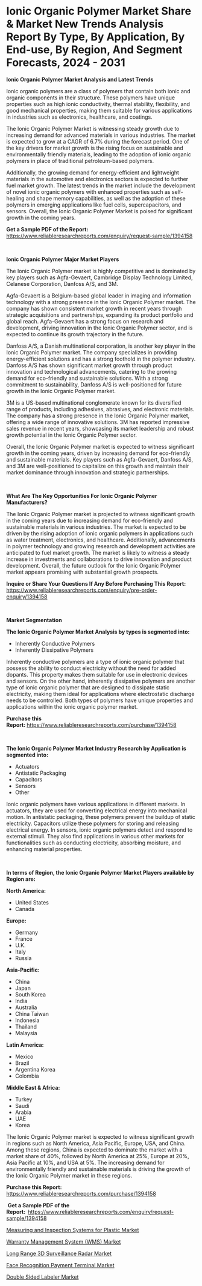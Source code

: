 <p><h1>Ionic Organic Polymer Market Share & Market New Trends Analysis Report By Type, By Application, By End-use, By Region, And Segment Forecasts, 2024 - 2031</h1></p><p><strong>Ionic Organic Polymer Market Analysis and Latest Trends</strong></p>
<p><p>Ionic organic polymers are a class of polymers that contain both ionic and organic components in their structure. These polymers have unique properties such as high ionic conductivity, thermal stability, flexibility, and good mechanical properties, making them suitable for various applications in industries such as electronics, healthcare, and coatings.</p><p>The Ionic Organic Polymer Market is witnessing steady growth due to increasing demand for advanced materials in various industries. The market is expected to grow at a CAGR of 6.7% during the forecast period. One of the key drivers for market growth is the rising focus on sustainable and environmentally friendly materials, leading to the adoption of ionic organic polymers in place of traditional petroleum-based polymers.</p><p>Additionally, the growing demand for energy-efficient and lightweight materials in the automotive and electronics sectors is expected to further fuel market growth. The latest trends in the market include the development of novel ionic organic polymers with enhanced properties such as self-healing and shape memory capabilities, as well as the adoption of these polymers in emerging applications like fuel cells, supercapacitors, and sensors. Overall, the Ionic Organic Polymer Market is poised for significant growth in the coming years.</p></p>
<p><strong>Get a Sample PDF of the Report:&nbsp;</strong> <a href="https://www.reliableresearchreports.com/enquiry/request-sample/1394158">https://www.reliableresearchreports.com/enquiry/request-sample/1394158</a></p>
<p>&nbsp;</p>
<p><strong>Ionic Organic Polymer Major Market Players</strong></p>
<p><p>The Ionic Organic Polymer market is highly competitive and is dominated by key players such as Agfa-Gevaert, Cambridge Display Technology Limited, Celanese Corporation, Danfoss A/S, and 3M. </p><p>Agfa-Gevaert is a Belgium-based global leader in imaging and information technology with a strong presence in the Ionic Organic Polymer market. The company has shown consistent market growth in recent years through strategic acquisitions and partnerships, expanding its product portfolio and global reach. Agfa-Gevaert has a strong focus on research and development, driving innovation in the Ionic Organic Polymer sector, and is expected to continue its growth trajectory in the future.</p><p>Danfoss A/S, a Danish multinational corporation, is another key player in the Ionic Organic Polymer market. The company specializes in providing energy-efficient solutions and has a strong foothold in the polymer industry. Danfoss A/S has shown significant market growth through product innovation and technological advancements, catering to the growing demand for eco-friendly and sustainable solutions. With a strong commitment to sustainability, Danfoss A/S is well-positioned for future growth in the Ionic Organic Polymer market.</p><p>3M is a US-based multinational conglomerate known for its diversified range of products, including adhesives, abrasives, and electronic materials. The company has a strong presence in the Ionic Organic Polymer market, offering a wide range of innovative solutions. 3M has reported impressive sales revenue in recent years, showcasing its market leadership and robust growth potential in the Ionic Organic Polymer sector.</p><p>Overall, the Ionic Organic Polymer market is expected to witness significant growth in the coming years, driven by increasing demand for eco-friendly and sustainable materials. Key players such as Agfa-Gevaert, Danfoss A/S, and 3M are well-positioned to capitalize on this growth and maintain their market dominance through innovation and strategic partnerships.</p></p>
<p>&nbsp;</p>
<p><strong>What Are The Key Opportunities For Ionic Organic Polymer Manufacturers?</strong></p>
<p><p>The Ionic Organic Polymer market is projected to witness significant growth in the coming years due to increasing demand for eco-friendly and sustainable materials in various industries. The market is expected to be driven by the rising adoption of ionic organic polymers in applications such as water treatment, electronics, and healthcare. Additionally, advancements in polymer technology and growing research and development activities are anticipated to fuel market growth. The market is likely to witness a steady increase in investments and collaborations to drive innovation and product development. Overall, the future outlook for the Ionic Organic Polymer market appears promising with substantial growth prospects.</p></p>
<p><strong>Inquire or Share Your Questions If Any Before Purchasing This Report:</strong> <a href="https://www.reliableresearchreports.com/enquiry/pre-order-enquiry/1394158">https://www.reliableresearchreports.com/enquiry/pre-order-enquiry/1394158</a></p>
<p>&nbsp;</p>
<p><strong>Market Segmentation</strong></p>
<p><strong>The Ionic Organic Polymer Market Analysis by types is segmented into:</strong></p>
<p><ul><li>Inherently Conductive Polymers</li><li>Inherently Dissipative Polymers</li></ul></p>
<p><p>Inherently conductive polymers are a type of ionic organic polymer that possess the ability to conduct electricity without the need for added dopants. This property makes them suitable for use in electronic devices and sensors. On the other hand, inherently dissipative polymers are another type of ionic organic polymer that are designed to dissipate static electricity, making them ideal for applications where electrostatic discharge needs to be controlled. Both types of polymers have unique properties and applications within the ionic organic polymer market.</p></p>
<p><strong>Purchase this Report:&nbsp;</strong><a href="https://www.reliableresearchreports.com/purchase/1394158">https://www.reliableresearchreports.com/purchase/1394158</a></p>
<p>&nbsp;</p>
<p><strong>The Ionic Organic Polymer Market Industry Research by Application is segmented into:</strong></p>
<p><ul><li>Actuators</li><li>Antistatic Packaging</li><li>Capacitors</li><li>Sensors</li><li>Other</li></ul></p>
<p><p>Ionic organic polymers have various applications in different markets. In actuators, they are used for converting electrical energy into mechanical motion. In antistatic packaging, these polymers prevent the buildup of static electricity. Capacitors utilize these polymers for storing and releasing electrical energy. In sensors, ionic organic polymers detect and respond to external stimuli. They also find applications in various other markets for functionalities such as conducting electricity, absorbing moisture, and enhancing material properties.</p></p>
<p>&nbsp;</p>
<p><strong>In terms of Region, the Ionic Organic Polymer Market Players available by Region are:</strong></p>
<p>
    <p> <strong> North America: </strong>
        <ul>
            <li>United States</li>
            <li>Canada</li>
        </ul>
        </p> 
    <p> <strong> Europe: </strong>
        <ul>
            <li>Germany</li>
            <li>France</li>
            <li>U.K.</li>
            <li>Italy</li>
            <li>Russia</li>
        </ul>
        </p> 
    <p> <strong> Asia-Pacific: </strong>
        <ul>
            <li>China</li>
            <li>Japan</li>
            <li>South Korea</li>
            <li>India</li>
            <li>Australia</li>
            <li>China Taiwan</li>
            <li>Indonesia</li>
            <li>Thailand</li>
            <li>Malaysia</li>
        </ul>
        </p> 
    <p> <strong> Latin America: </strong>
        <ul>
            <li>Mexico</li>
            <li>Brazil</li>
            <li>Argentina Korea</li>
            <li>Colombia</li>
        </ul>
        </p> 
    <p> <strong> Middle East & Africa: </strong>
        <ul>
            <li>Turkey</li>
            <li>Saudi</li>
            <li>Arabia</li>
            <li>UAE</li>
            <li>Korea</li>
        </ul>
    </p>
    </p>
<p><p>The Ionic Organic Polymer market is expected to witness significant growth in regions such as North America, Asia Pacific, Europe, USA, and China. Among these regions, China is expected to dominate the market with a market share of 40%, followed by North America at 25%, Europe at 20%, Asia Pacific at 10%, and USA at 5%. The increasing demand for environmentally friendly and sustainable materials is driving the growth of the Ionic Organic Polymer market in these regions.</p></p>
<p><strong>Purchase this Report: </strong><a href="https://www.reliableresearchreports.com/purchase/1394158">https://www.reliableresearchreports.com/purchase/1394158</a></p>
<p>&nbsp;<strong>Get a Sample PDF of the Report:&nbsp;&nbsp;</strong><a href="https://www.reliableresearchreports.com/enquiry/request-sample/1394158">https://www.reliableresearchreports.com/enquiry/request-sample/1394158</a></p>
<p><strong></strong></p>
<p><p><a href="https://medium.com/@damionrunte/measuring-and-inspection-systems-for-plastic-market-size-and-market-trends-complete-industry-c5b6125c8e63">Measuring and Inspection Systems for Plastic Market</a></p><p><a href="https://github.com/arionmp/Market-Research-Report-List-1/blob/main/warranty-management-system-wms-market.md">Warranty Management System (WMS) Market</a></p><p><a href="https://medium.com/@damionrunte/long-range-3d-surveillance-radar-market-size-reveals-the-best-marketing-channels-in-global-industry-a21683ec6755">Long Range 3D Surveillance Radar Market</a></p><p><a href="https://medium.com/@damionrunte/face-recognition-payment-terminal-market-comprehensive-assessment-by-type-application-and-b4fe7b87f072">Face Recognition Payment Terminal Market</a></p><p><a href="https://medium.com/@janrussell6445/analyzing-double-sided-labeler-market-global-industry-perspective-and-forecast-2024-to-2031-cb36a09d9c3d">Double Sided Labeler Market</a></p></p>